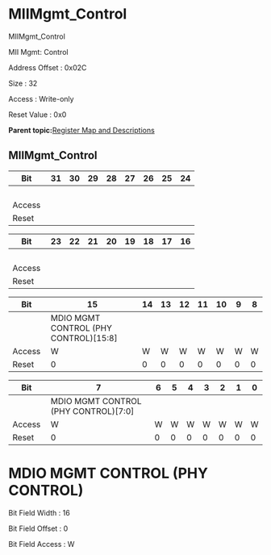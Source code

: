 # MIIMgmt\_Control

MIIMgmt\_Control

MII Mgmt: Control

Address Offset : 0x02C

Size : 32

Access : Write-only

Reset Value : 0x0

**Parent topic:**[Register Map and Descriptions](GUID-521EA668-4C02-4A74-927B-B4C8D92B9489.md)

## MIIMgmt\_Control

|Bit |31|30|29|28|27|26|25|24|
|----|---|---|---|---|---|---|---|---|
| | | | | | | | | |
|Access | | | | | | | | |
|Reset | | | | | | | | |

|Bit |23|22|21|20|19|18|17|16|
|----|---|---|---|---|---|---|---|---|
| | | | | | | | | |
|Access | | | | | | | | |
|Reset | | | | | | | | |

|Bit |15|14|13|12|11|10|9|8|
|----|---|---|---|---|---|---|---|---|
| |MDIO MGMT CONTROL \(PHY CONTROL\)\[15:8\]|
|Access |W|W|W|W|W|W|W|W|
|Reset |0|0|0|0|0|0|0|0|

|Bit |7|6|5|4|3|2|1|0|
|----|---|---|---|---|---|---|---|---|
| |MDIO MGMT CONTROL \(PHY CONTROL\)\[7:0\]|
|Access |W|W|W|W|W|W|W|W|
|Reset |0|0|0|0|0|0|0|0|

# MDIO MGMT CONTROL \(PHY CONTROL\)

Bit Field Width : 16

Bit Field Offset : 0

Bit Field Access : W

